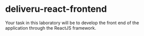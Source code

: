 # deliveru-react-frontend
Your task in this laboratory will be to develop the front end of the application through the ReactJS framework.
